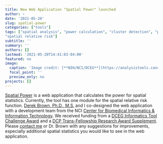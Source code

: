 ```yaml
---
title: New Web Application "Spatial Power" launched
author: ~
date: '2021-05-20'
slug: spatial-power
categories: ["tools"]
tags: ["spatial analysis", "power calculation", "cluster detection", "point pattern", "kernel density estimation", 
"spatial relative risk"]
subtitle: ''
summary: ''
authors: []
lastmod: '2021-05-20T14:41:03-04:00'
featured: no
image:
  caption: 'Image credit: [**NIH/NCI/DCEG**](https://analysistools.cancer.gov/spatial-power)'
  focal_point: ''
  preview_only: no
projects: []
---
```


[Spatial Power](https://analysistools.cancer.gov/spatial-power) is a web application that calculates the power for spatial statistics. Currently, the tool has one module for the spatial relative risk function. [Derek Brown, Ph.D., M.S.](https://dceg.cancer.gov/fellowship-training/fellowship-experience/meet-fellows/iteb/brown-derek) and I co-designed the web application with a development team from the NCI [Center for Biomedical Informatics & Information Technology](https://datascience.cancer.gov/). We received funding from a [DCEG Informatics Tool Challenge Award](/post/tools) and a [DCP Trans-Fellowship Research Award Supplement](/post/tfra-2021). Please [contact me](/profile) or Dr. Brown with any suggestions for improvements, especially additional spatial statistics you would like to see in the web application.